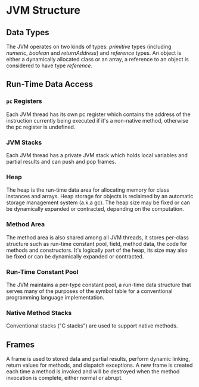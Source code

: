 # JVM Structure

## Data Types

The JVM operates on two kinds of types: *primitive* types (including *numeric*, *boolean* and *returnAddress*) and *reference* types. An object is either a dynamically allocated class or an array, a reference to an object is considered to have type *reference*.

## Run-Time Data Access
### `pc` Registers
Each JVM thread has its own pc register which contains the address of the instruction currently being executed if it's a non-native method, otherwise the pc register is undefined.

### JVM Stacks
Each JVM thread has a private JVM stack which holds local variables and partial results and can push and pop frames.

### Heap
The heap is the run-time data area for allocating memory for class instances and arrays. Heap storage for objects is reclaimed by an automatic storage management system (a.k.a gc). The heap size may be fixed or can be dynamically expanded or contracted, depending on the computation.

### Method Area
The method area is also shared among all JVM threads, it stores per-class structure such as run-time constant pool, field, method data, the code for methods and constructors. It's logically part of the heap, its size may also be fixed or can be dynamically expanded or contracted.

### Run-Time Constant Pool
The JVM maintains a per-type constant pool, a run-time data structure that serves many of the purposes of the symbol table for a conventional programming language implementation.

### Native Method Stacks
Conventional stacks ("C stacks") are used to support native methods.

## Frames
A frame is used to stored data and partial results, perform dynamic linking, return values for methods, and dispatch exceptions. A new frame is created each time a method is invoked and will be destroyed when the method invocation is complete, either normal or abrupt.
